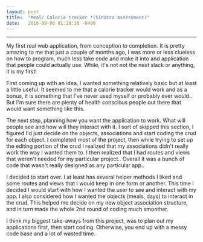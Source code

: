 ```yaml
---
layout: post
title:  "Meal/ Calorie tracker *(Sinatra assessment)"
date:   2016-09-06 01:28:30 -0400
---
```



--------------------


My first real web application, from conception to completion. It is pretty amazing to me that just a couple of months ago, I was more or less clueless on how to program, much less take code and make it into and application that people could actually use. While, it's not not the next slack or anything, it is my first!

First coming up with an idea, I wanted something relatively basic but at least a little useful. It seemed to me that a calorie tracker would work and as a bonus, it is something that I've never used myself or probably ever would.. But I'm sure there are plenty of health conscious people out there that would want something like this.

The next step, planning how you want the application to work. What will people see and how will they interact with it. I sort of skipped this section, I figured I'd just decide on the objects, associations and start coding the crud for each object. I completed most of the project, then while trying to set up the editing portion of the crud I realized that my associations didn't really work the way I wanted them to. I then realized that I had routes and views that weren't needed for my particular project.. Overall it was a bunch of code that wasn't really designed as any particular app.. 

I decided to start over. I at least has several helper methods I liked and some routes and views that I would keep in one form or another. This time I decided I would start with how I wanted the user to see and interact with my app. I also considered how I wanted the objects (meals, days) to interact in the crud. This helped me decide on my new object association structure, and in turn made the whole 2nd round of coding much smoother.

I think my biggest take-aways from this project, was to plan out my applications first, then start coding. Otherwise, you end up with a messy code base and a lot of wasted time.
